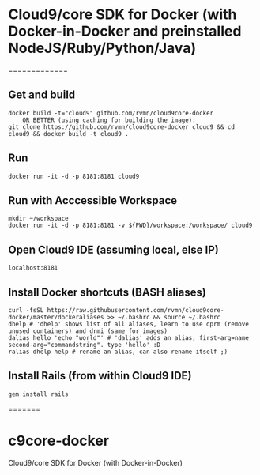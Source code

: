 # Cloud9/core SDK for Docker (with Docker-in-Docker and preinstalled NodeJS/Ruby/Python/Java)
=============
## Get and build

    docker build -t="cloud9" github.com/rvmn/cloud9core-docker
        OR BETTER (using caching for building the image):
    git clone https://github.com/rvmn/cloud9core-docker cloud9 && cd cloud9 && docker build -t cloud9 .
    
## Run

    docker run -it -d -p 8181:8181 cloud9

## Run with Acccessible Workspace

    mkdir ~/workspace
    docker run -it -d -p 8181:8181 -v ${PWD}/workspace:/workspace/ cloud9

## Open Cloud9 IDE (assuming local, else IP)

    localhost:8181
    
## Install Docker shortcuts (BASH aliases)

    curl -fsSL https://raw.githubusercontent.com/rvmn/cloud9core-docker/master/dockeraliases >> ~/.bashrc && source ~/.bashrc
    dhelp # 'dhelp' shows list of all aliases, learn to use dprm (remove unused containers) and drmi (same for images)
    dalias hello 'echo "world"' # 'dalias' adds an alias, first-arg=name second-arg="commandstring". type 'hello' :D
    ralias dhelp help # rename an alias, can also rename itself ;)
    
## Install Rails (from within Cloud9 IDE)
    
    gem install rails

=======
# c9core-docker
Cloud9/core SDK for Docker (with Docker-in-Docker)
